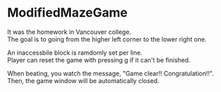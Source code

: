 # ModifiedMazeGame
It was the homework in Vancouver college.  
The goal is to going from the higher left corner to the lower right one.  

An inaccessbile block is ramdomly set per line.  
Player can reset the game with pressing g if it can't be finished.

When beating, you watch the message, "Game clear!! Congratulation!!".  
Then, the game window will be automatically closed.

